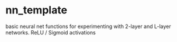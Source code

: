 # nn_template
basic neural net functions for experimenting with 2-layer and L-layer networks. ReLU / Sigmoid activations
